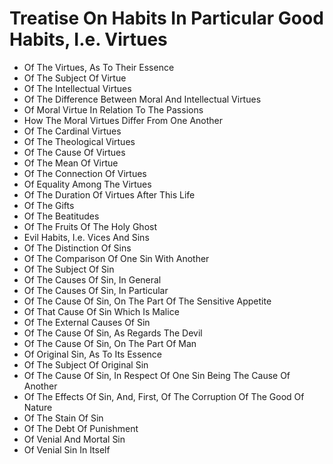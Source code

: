 # Treatise On Habits In Particular Good Habits, I.e. Virtues

* Of The Virtues, As To Their Essence
* Of The Subject Of Virtue
* Of The Intellectual Virtues
* Of The Difference Between Moral And Intellectual Virtues
* Of Moral Virtue In Relation To The Passions
* How The Moral Virtues Differ From One Another
* Of The Cardinal Virtues
* Of The Theological Virtues
* Of The Cause Of Virtues
* Of The Mean Of Virtue
* Of The Connection Of Virtues
* Of Equality Among The Virtues
* Of The Duration Of Virtues After This Life
* Of The Gifts
* Of The Beatitudes
* Of The Fruits Of The Holy Ghost
* Evil Habits, I.e. Vices And Sins
* Of The Distinction Of Sins
* Of The Comparison Of One Sin With Another
* Of The Subject Of Sin
* Of The Causes Of Sin, In General
* Of The Causes Of Sin, In Particular
* Of The Cause Of Sin, On The Part Of The Sensitive Appetite
* Of That Cause Of Sin Which Is Malice
* Of The External Causes Of Sin
* Of The Cause Of Sin, As Regards The Devil
* Of The Cause Of Sin, On The Part Of Man
* Of Original Sin, As To Its Essence
* Of The Subject Of Original Sin
* Of The Cause Of Sin, In Respect Of One Sin Being The Cause Of Another
* Of The Effects Of Sin, And, First, Of The Corruption Of The Good Of Nature
* Of The Stain Of Sin
* Of The Debt Of Punishment
* Of Venial And Mortal Sin
* Of Venial Sin In Itself